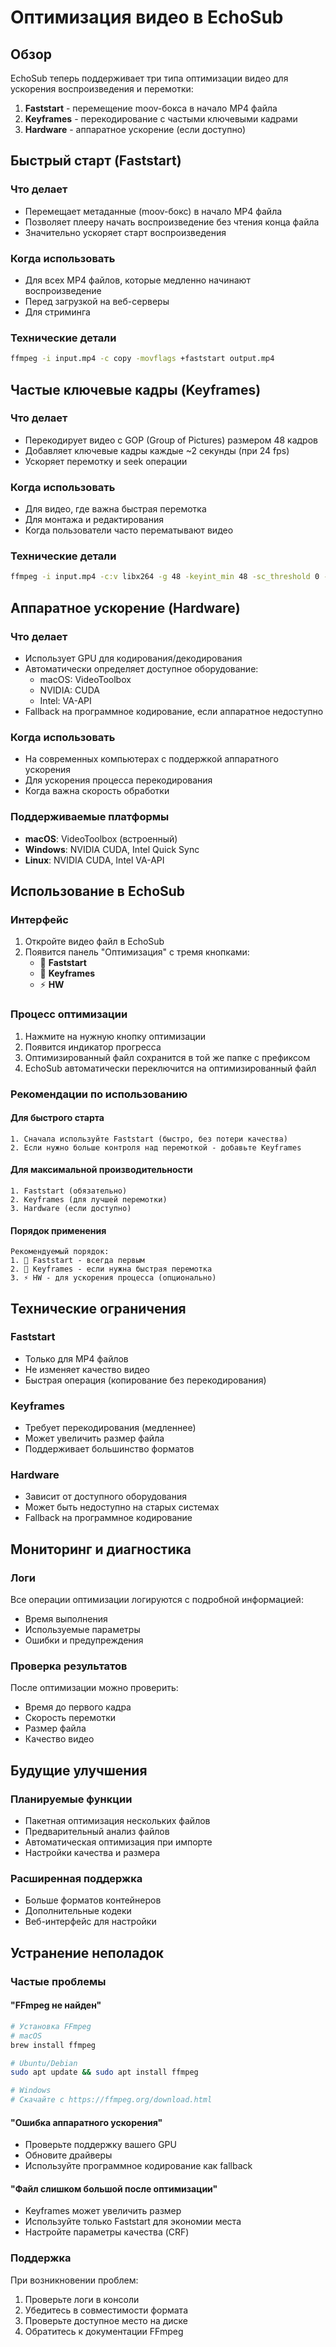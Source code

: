 # Оптимизация видео в EchoSub

## Обзор

EchoSub теперь поддерживает три типа оптимизации видео для ускорения воспроизведения и перемотки:

1. **Faststart** - перемещение moov-бокса в начало MP4 файла
2. **Keyframes** - перекодирование с частыми ключевыми кадрами
3. **Hardware** - аппаратное ускорение (если доступно)

## Быстрый старт (Faststart)

### Что делает
- Перемещает метаданные (moov-бокс) в начало MP4 файла
- Позволяет плееру начать воспроизведение без чтения конца файла
- Значительно ускоряет старт воспроизведения

### Когда использовать
- Для всех MP4 файлов, которые медленно начинают воспроизведение
- Перед загрузкой на веб-серверы
- Для стриминга

### Технические детали
```bash
ffmpeg -i input.mp4 -c copy -movflags +faststart output.mp4
```

## Частые ключевые кадры (Keyframes)

### Что делает
- Перекодирует видео с GOP (Group of Pictures) размером 48 кадров
- Добавляет ключевые кадры каждые ~2 секунды (при 24 fps)
- Ускоряет перемотку и seek операции

### Когда использовать
- Для видео, где важна быстрая перемотка
- Для монтажа и редактирования
- Когда пользователи часто перематывают видео

### Технические детали
```bash
ffmpeg -i input.mp4 -c:v libx264 -g 48 -keyint_min 48 -sc_threshold 0 -c:a copy output.mp4
```

## Аппаратное ускорение (Hardware)

### Что делает
- Использует GPU для кодирования/декодирования
- Автоматически определяет доступное оборудование:
  - macOS: VideoToolbox
  - NVIDIA: CUDA
  - Intel: VA-API
- Fallback на программное кодирование, если аппаратное недоступно

### Когда использовать
- На современных компьютерах с поддержкой аппаратного ускорения
- Для ускорения процесса перекодирования
- Когда важна скорость обработки

### Поддерживаемые платформы
- **macOS**: VideoToolbox (встроенный)
- **Windows**: NVIDIA CUDA, Intel Quick Sync
- **Linux**: NVIDIA CUDA, Intel VA-API

## Использование в EchoSub

### Интерфейс
1. Откройте видео файл в EchoSub
2. Появится панель "Оптимизация" с тремя кнопками:
   - 🚀 **Faststart**
   - 🎯 **Keyframes**
   - ⚡ **HW**

### Процесс оптимизации
1. Нажмите на нужную кнопку оптимизации
2. Появится индикатор прогресса
3. Оптимизированный файл сохранится в той же папке с префиксом
4. EchoSub автоматически переключится на оптимизированный файл

### Рекомендации по использованию

#### Для быстрого старта
```
1. Сначала используйте Faststart (быстро, без потери качества)
2. Если нужно больше контроля над перемоткой - добавьте Keyframes
```

#### Для максимальной производительности
```
1. Faststart (обязательно)
2. Keyframes (для лучшей перемотки)
3. Hardware (если доступно)
```

#### Порядок применения
```
Рекомендуемый порядок:
1. 🚀 Faststart - всегда первым
2. 🎯 Keyframes - если нужна быстрая перемотка
3. ⚡ HW - для ускорения процесса (опционально)
```

## Технические ограничения

### Faststart
- Только для MP4 файлов
- Не изменяет качество видео
- Быстрая операция (копирование без перекодирования)

### Keyframes
- Требует перекодирования (медленнее)
- Может увеличить размер файла
- Поддерживает большинство форматов

### Hardware
- Зависит от доступного оборудования
- Может быть недоступно на старых системах
- Fallback на программное кодирование

## Мониторинг и диагностика

### Логи
Все операции оптимизации логируются с подробной информацией:
- Время выполнения
- Используемые параметры
- Ошибки и предупреждения

### Проверка результатов
После оптимизации можно проверить:
- Время до первого кадра
- Скорость перемотки
- Размер файла
- Качество видео

## Будущие улучшения

### Планируемые функции
- Пакетная оптимизация нескольких файлов
- Предварительный анализ файлов
- Автоматическая оптимизация при импорте
- Настройки качества и размера

### Расширенная поддержка
- Больше форматов контейнеров
- Дополнительные кодеки
- Веб-интерфейс для настройки

## Устранение неполадок

### Частые проблемы

#### "FFmpeg не найден"
```bash
# Установка FFmpeg
# macOS
brew install ffmpeg

# Ubuntu/Debian
sudo apt update && sudo apt install ffmpeg

# Windows
# Скачайте с https://ffmpeg.org/download.html
```

#### "Ошибка аппаратного ускорения"
- Проверьте поддержку вашего GPU
- Обновите драйверы
- Используйте программное кодирование как fallback

#### "Файл слишком большой после оптимизации"
- Keyframes может увеличить размер
- Используйте только Faststart для экономии места
- Настройте параметры качества (CRF)

### Поддержка
При возникновении проблем:
1. Проверьте логи в консоли
2. Убедитесь в совместимости формата
3. Проверьте доступное место на диске
4. Обратитесь к документации FFmpeg 